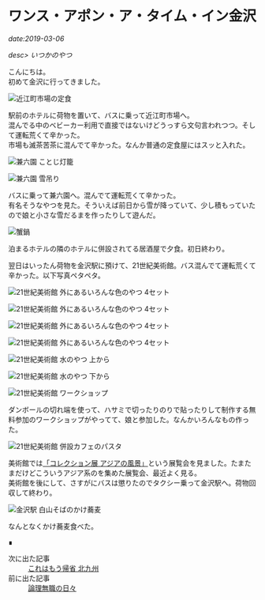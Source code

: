 # ワンス・アポン・ア・タイム・イン金沢

*date:2019-03-06*

*desc> いつかのやつ*

こんにちは。  
初めて金沢に行ってきました。

![近江町市場の定食](https://lh3.googleusercontent.com/pw/AM-JKLWTWoXEKztoPCXPP-E4TZ6DCaqABCHJX6VvwRJwusi1NKWUm80oSzAPSIXRF3VDa4Wo6qS61YW4wO-ShsVp2BMUA-Cr8lB5mAl3p7rM2dmFq_wyy3_UKw-RqV8aDzI0JaM16gQsjY7tCcYd8RjSKh7fmA=w780-h1040)

駅前のホテルに荷物を置いて、バスに乗って近江町市場へ。  
混んでる中のベビーカー利用で直接ではないけどうっすら文句言われつつ。そして運転荒くて辛かった。  
市場も滅茶苦茶に混んでて辛かった。なんか普通の定食屋にはスッと入れた。

![兼六園 ことじ灯籠](https://lh3.googleusercontent.com/pw/AM-JKLVKYO92PF6yy40MODplyugjrJneSHwbiD0BP6Y-KRf8JBvN3_Xk876802qifO7ngE29Al2-BCy185-LMFC3KtZEFdvC6X6WEqtU-z24k6UD2ZsFAYAXUdALxZEteTZQOCrPpAiWwQERsFNVuoub1ahPdA=w780-h1040)

![兼六園 雪吊り](https://lh3.googleusercontent.com/pw/AM-JKLUgg3iTRezmvkKRgI7RiZN94zyEmObCCjSXEzu__QQ4ORSfpWlyQ286v7qbOBcTfuiyu-QbTNzSI-JJYvP4UUSZV-m7XODY0UrlA1CGPy2VHUbka5aaz0pxFZc71I_2dB63MT0aZn2YyYy6hsfNwwdeRw=w780-h1040)

バスに乗って兼六園へ。混んでて運転荒くて辛かった。  
有名そうなやつを見た。そういえば前日から雪が降っていて、少し積もっていたので娘と小さな雪だるまを作ったりして遊んだ。

![蟹鍋](https://lh3.googleusercontent.com/pw/AM-JKLUBehSwfADG65PmPb70I54KfHQ73LHKE-1um80U750IlW7cTsoDhjq9zdz3CqQ2lxlDGSQQFTrPqhCC7TJRA03koi9WYonOctJZ3aDCEdk2wGe8czwvKS9zFgp5x_13Nsnlvr3xkEfWtbH88YTet_BzDA=w780-h1040)

泊まるホテルの隣のホテルに併設されてる居酒屋で夕食。初日終わり。

翌日はいったん荷物を金沢駅に預けて、21世紀美術館。バス混んでて運転荒くて辛かった。以下写真ペタペタ。

![21世紀美術館 外にあるいろんな色のやつ 4セット](https://lh3.googleusercontent.com/pw/AM-JKLWij9IgHPMUR7-ayn1WN9zv4-Hgvm47pAbU_0KbQ8iqz3kR3IUQK3A75C-KUt-1EME6zMymmizXFaDLZN97F0jPPcBpf4MtlxPrgkd2E0WcNbf8K-jpGzq8b086xWFqq1sEIMEHqmTfzdt8j4ske4Hxvw=w780-h1040)

![21世紀美術館 外にあるいろんな色のやつ 4セット](https://lh3.googleusercontent.com/pw/AM-JKLVMwzPwkFXiS0RWVOaqZKOR3w0lw5eRHYFVjLs_-WbwrRtWTQ4oUauzke8nB1cOcnbPWlnpkc76JhpaS1tP9JXkBxcCdkqeZnqvjdl-_0BYAc2ODXOa-u-R4xw6Nr2bSE7KcFNvnWnmaNAeNosUacqP3w=w780-h1040)

![21世紀美術館 外にあるいろんな色のやつ 4セット](https://lh3.googleusercontent.com/pw/AM-JKLW7ldXQSzh-s__dJCWQsEMj-qDcnv0IMOONR0KQcu9N09bTkPPTRL_OCZJCSCgfzL3pkwYLvcCSCi332RdQ_8Tt_exWGEke8M5ZtQ0fIJyp52hklnRtOSxnYDsdHVbaQGPUnpyo20_MZuFYWTFO3pPgHw=w780-h1040)

![21世紀美術館 外にあるいろんな色のやつ 4セット](https://lh3.googleusercontent.com/pw/AM-JKLWtFD7yrMYriTas3kPeF7BdZ8N2qmnFUd7bX9ngfWRHzjk7mlTQoN_7a2K70SiyrEGOYc8hE7ROXPMApyElCdsNCuX5kpHaY2pJOnslctJyOckhJVxNgvnaTrjsg8Hi7HXOJsMqhUdA3WHZEADVgQp_2Q=w780-h585)

![21世紀美術館 水のやつ 上から](https://lh3.googleusercontent.com/pw/AM-JKLU3svSzMxk_pIBrVqz6PbDiI9qx9VK14aqVZtmHuGvlEcCrZO0leRbN0hg4kyHfLhdOTWQY3xecZaftiNJnGkbWv3dBdSBb9UAgw1iT7v-lrdPjl8dSmvQF4k5yhMhATWzOv9yw1Lb4Kjotx5ZGMPmjXQ=w780-h1040)

![21世紀美術館 水のやつ 下から](https://lh3.googleusercontent.com/pw/AM-JKLW6zJd69vsAZ_NGtgvwMwLJj9oni2IDKTnwy7ndfO9yDYntAmP3IqQ0FmjB7eDP09MjamA_Pg4WFq1jtfA20Ch357QIlFGNuYdNgO_-Ye54BwerEE3lEmzYl46KqdLJcqI5Jx7oWupKvKx10Y-gnlt3xA=w780-h1040)

![21世紀美術館 ワークショップ](https://lh3.googleusercontent.com/pw/AM-JKLUNlezDagfF9Mg2aOmzwhHp3TQZOzamoBL2CpHSzEHJ6Nn_g0YbnyTVyW26k6j2d5Rb87BuwztAXe-hVJ3TZXC00NBfJoubuRCRPxPHFRESPp8OrZ1FgqKHDjDanXcGoMWol6e4HcBO5fRBviyqgjqLUQ=w780-h585)

ダンボールの切れ端を使って、ハサミで切ったりのりで貼ったりして制作する無料参加のワークショップがやってて、娘と参加した。なんかいろんなもの作った。

![21世紀美術館 併設カフェのパスタ](https://lh3.googleusercontent.com/pw/AM-JKLUI9r6pwjc-0dqQ50xHsWcEjdr9piU_OtOO3g8oeuf40_UtIj86QCpNWEWuyWjTXd2NUOrS4mbagDGxH1rAD36ASn2p5Lu28VWHWISDEn7vKcfiND9OeB-XCfNJ-SwaakIkVRvzrZkCR6-cwPaNwe8osQ=w780-h1040)

美術館では[「コレクション展 アジアの風景」](https://www.kanazawa21.jp/data_list.php?g=45&d=1762)という展覧会を見ました。たまたまだけどこういうアジア系のを集めた展覧会、最近よく見る。  
美術館を後にして、さすがにバスは懲りたのでタクシー乗って金沢駅へ。荷物回収して終わり。

![金沢駅 白山そばのかけ蕎麦](https://lh3.googleusercontent.com/pw/AM-JKLXc-0AhV47Te14pDWPv2b2sqipRFB_juiQSLrNd-9YVsLyHLlqSoclCoByqOKivFh6adQBQNfna52mZjiJZ6PvqqcYwBxwlotbS8U_5JDXdfk2Vgb1SwKQgr4vnhYVA22YoN7V5--kUO9SO1DzY-XsSow=w780-h1040)

なんとなくかけ蕎麦食べた。
<footer class="post-footer">&#8718;</footer><nav class="post-recent"><dl><dt>次に出た記事</dt><dd><a href="trip-to-kitakyushu">これはもう帰省 北九州</a></dd><dt>前に出た記事</dt><dd><a href="20181102">論理無職の日々</a></dd></dl></nav>